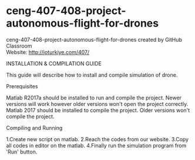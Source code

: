 # ceng-407-408-project-autonomous-flight-for-drones
ceng-407-408-project-autonomous-flight-for-drones created by GitHub Classroom  
Website: http://ioturkiye.com/407/



INSTALLATION & COMPILATION GUIDE  

This guide will describe how to install and compile simulation of drone.  

Prerequisites   

Matlab R2017a should be installed to run and compile the project. Newer versions will work however older versions won't open the project correctly.
Matlab 2017 should be installed to compile the project. Older versions won't compile the project. 

Compiling and Running  

1.Create new script on matlab.
2.Reach the codes from our website.
3.Copy all codes in editor on the matlab.
4.Finally run the simulation program from 'Run' button.



